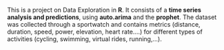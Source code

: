 This is a project on Data Exploration in **R**. 
It consists of a **time series analysis and predictions**, using **auto.arima** and the **prophet**. 
The dataset was collected through a sportwatch and contains metrics (distance, duration, speed, power, elevation, heart
rate....) for different types of activities (cycling, swimming, virtual rides, running,...). 
